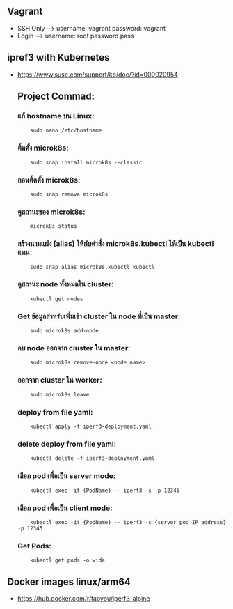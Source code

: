 ## Vagrant
* SSH Only --> username: vagrant password: vagrant
* Login --> username: root password pass

## ipref3 with Kubernetes
* https://www.suse.com/support/kb/doc/?id=000020954
  ## Project Commad:
     ### แก้ hostname บน Linux:
          sudo nano /etc/hostname	
     ### ติ้ดตั้ง microk8s:
          sudo snap install microk8s --classic
     ### ถอนติ้ดตั้ง microk8s:
          sudo snap remove microk8s
     ### ดูสถานะของ microk8s:
          microk8s status
     ### สร้างนามแฝง (alias) ให้กับคำสั่ง microk8s.kubectl ให้เป็น kubectl แทน:
          sudo snap alias microk8s.kubectl kubectl
     ### ดูสถานะ node ทั้งหมดใน cluster:
          kubectl get nodes
     ### Get ข้อมูลสำหรับเพิ่มเข้า cluster ใน node ที่เป็น master:
          sudo microk8s.add-node
     ### ลบ node ออกจาก cluster ใน master:
          sudo microk8s remove-node <node name> 
     ### ออกจาก cluster ใน worker:
          sudo microk8s.leave
     ### deploy from file yaml:
          kubectl apply -f iperf3-deployment.yaml
     ### delete deploy from file yaml:
          kubectl delete -f iperf3-deployment.yaml
     ### เลือก pod เพื่อเป็น server mode:
          kubectl exec -it {PodName} -- iperf3 -s -p 12345
     ### เลือก pod เพื่อเป็น client mode:
          kubectl exec -it {PodName} -- iperf3 -c {server pod IP address} -p 12345
     ### Get Pods:
          kubectl get pods -o wide

## Docker images linux/arm64
* https://hub.docker.com/r/taoyou/iperf3-alpine
